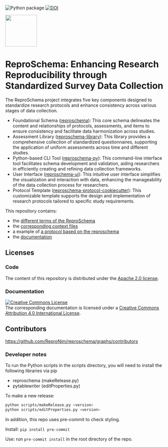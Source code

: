 ![Python package](https://github.com/ReproNim/reproschema/workflows/Python%20package/badge.svg)
[![DOI](https://zenodo.org/badge/DOI/10.5281/zenodo.4064940.svg)](https://doi.org/10.5281/zenodo.4064940)

<img src="docs/img/reproschema_logo.png" width="100px" />

# ReproSchema: Enhancing Research Reproducibility through Standardized Survey Data Collection

The ReproSchema project integrates five key components designed to standardize research protocols and enhance consistency across various stages of data collection.
- Foundational Schema ([reproschema](https://github.com/ReproNim/reproschema)): This core schema delineates the content and relationships of protocols, assessments, and items to ensure consistency and facilitate data harmonization across studies.
- Assessment Library ([reproschema-library](https://github.com/ReproNim/reproschema-library)): This library provides a comprehensive collection of standardized questionnaires, supporting the application of uniform assessments across time and different studies.
- Python-based CLI Tool ([reproschema-py](https://github.com/ReproNim/reproschema-py)): This command-line interface tool facilitates schema development and validation, aiding researchers in efficiently creating and refining data collection frameworks.
- User Interface ([reproschema-ui](https://github.com/ReproNim/reproschema-ui)): This intuitive user interface simplifies the visualization and interaction with data, enhancing the manageability of the data collection process for researchers.
- Protocol Template ([reproschema-protocol-cookiecutter](https://github.com/ReproNim/reproschema-protocol-cookiecutter)): This customizable template supports the design and implementation of research protocols tailored to specific study requirements.

This repository contains:

- the [different terms of the ReproSchema](./terms)
- the [corresponding context files](./contexts)
- a example of [a protocol based on the reproschema](./examples)
- the [documentation](./docs)


## Licenses

### Code

The content of this repository is distributed under the [Apache 2.0 license](./LICENSE).

### Documentation

<a rel="license" href="http://creativecommons.org/licenses/by/4.0/"><img alt="Creative Commons License" style="border-width:0" src="https://i.creativecommons.org/l/by/4.0/88x31.png" /></a><br />The corresponding documentation is licensed under a <a rel="license" href="http://creativecommons.org/licenses/by/4.0/">Creative Commons Attribution 4.0 International License</a>.

## Contributors

https://github.com/ReproNim/reproschema/graphs/contributors

### Developer notes
To run the Python scripts in the scripts directory, you will need to install the
following libraries via pip

- reproschema (makeRelease.py)
- pytablewriter (editProperties.py)

To make a new release:

```bash
python scripts/makeRelease.py <version>
python scripts/editProperties.py <version>
```

In addition, this repo uses pre-commit to check styling.

Install: `pip install pre-commit`

Use: run `pre-commit install` in the root directory of the repo.
